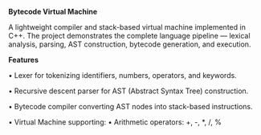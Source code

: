 **Bytecode Virtual Machine**

A lightweight compiler and stack-based virtual machine implemented in C++. The project demonstrates the complete language pipeline — lexical analysis, parsing, AST construction, bytecode generation, and execution.

**Features**

• Lexer for tokenizing identifiers, numbers, operators, and keywords.

• Recursive descent parser for AST (Abstract Syntax Tree) construction.

• Bytecode compiler converting AST nodes into stack-based instructions.

• Virtual Machine supporting:
    • Arithmetic operators: +, -, *, /, %

    
